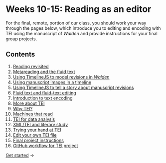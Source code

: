 # Weeks 10-15: Reading as an editor 

For the final, remote, portion of our class, you should work your way through the pages below, which introduce you to editing and encoding with TEI using the manuscript of *Walden* and provide instructions for your final group projects.

## Contents

1. [Reading revisited](01_types-of-reading.md)
2. [Metareading and the fluid text](02_metareading-and-the-fluid-text.md)
3. [Using TimelineJS to model revisions in *Walden*](03_make-a-timeline.md)
4. [Using manuscript images in a timeline](04_using-ms-images-in-a-timeline.md)
5. [Using TimelineJS to tell a story about manuscript revisions](05_tell-a-story.md)
6. [Fluid text and fluid-text editing](06_fluid-texts-fluid-text-editing.md)
7. [Introduction to text encoding](07_intro-to-text-encoding.md)
8. [More about TEI](08_more-about-tei.md)
9. [Why TEI?](09_why-tei.md)
10. [Machines that read](10_machines-that-read.md)
11. [TEI for data analysis](11_tei-for-data-analysis.md)
12. [XML/TEI and literary study](12_xml-tei-and-literary-study.md)
13. [Trying your hand at TEI](13_trying-your-hand.md)
14. [Edit your own TEI file](14_edit-your-own.md)
15. [Final project instructions](15_final-project-instructions.md)
16. [GitHub workflow for TEI project](16_github-workflow.md)

[Get started](01_types-of-reading.md) →

